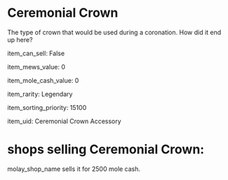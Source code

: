 # Ceremonial Crown

The type of crown that would be used during a coronation. How did it end up here?

item_can_sell: False

item_mews_value: 0

item_mole_cash_value: 0

item_rarity: Legendary

item_sorting_priority: 15100

item_uid: Ceremonial Crown Accessory

# shops selling Ceremonial Crown:

molay_shop_name sells it for 2500 mole cash.